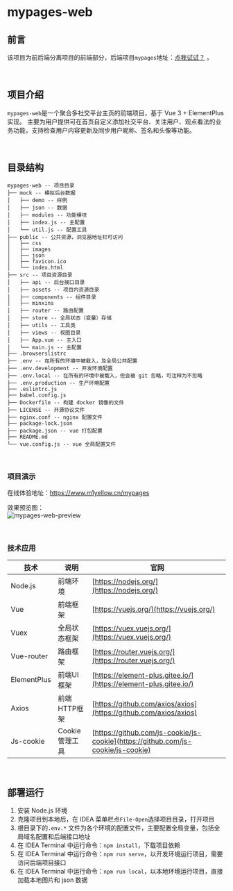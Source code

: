 # mypages-web

## 前言
该项目为前后端分离项目的前端部分，后端项目`mypages`地址：[点我试试？](https://github.com/M1Yellow/mypages) 。

<br>

## 项目介绍
`mypages-web`是一个聚合多社交平台主页的前端项目，基于 Vue 3 + ElementPlus 实现。
主要为用户提供可在首页自定义添加社交平台、关注用户、观点看法的业务功能，支持检查用户内容更新及同步用户昵称、签名和头像等功能。

<br>

## 目录结构
```
mypages-web -- 项目目录
├── mock -- 模拟后台数据
│   ├── demo -- 样例
│   ├── json -- 数据
│   ├── modules -- 功能模块
│   ├── index.js -- 主配置
│   └── util.js -- 配置工具
├── public -- 公共资源，浏览器地址栏可访问
│   ├── css
│   ├── images
│   ├── json
│   ├── favicon.ico
│   └── index.html
├── src -- 项目资源目录
│   ├── api -- 后台接口目录
│   ├── assets -- 项目内资源目录
│   ├── components -- 组件目录
│   ├── minxins
│   ├── router -- 路由配置
│   ├── store -- 全局状态（变量）存储
│   ├── utils -- 工具类
│   ├── views -- 视图目录
│   ├── App.vue -- 主入口
│   └── main.js -- 主配置
├── .browserslistrc
├── .env -- 在所有的环境中被载入，及全局公共配置
├── .env.development -- 开发环境配置
├── .env.local -- 在所有的环境中被载入，但会被 git 忽略，可注释为不忽略
├── .env.production -- 生产环境配置
├── .eslintrc.js
├── babel.config.js
├── Dockerfile -- 构建 docker 镜像的文件
├── LICENSE -- 开源协议文件
├── nginx.conf -- nginx 配置文件
├── package-lock.json
├── package.json -- vue 打包配置
├── README.md
└── vue.config.js -- vue 全局配置文件

```

<br>

### 项目演示
在线体验地址：https://www.m1yellow.cn/mypages

效果预览图：<br>
![mypages-web-preview](./public/images/mypages-web-preview.gif)

<br>

### 技术应用
技术 | 说明 | 官网
----|----|----
Node.js | 前端环境 | [https://nodejs.org/](https://nodejs.org/)
Vue | 前端框架 | [https://vuejs.org/](https://vuejs.org/)
Vuex | 全局状态框架 | [https://vuex.vuejs.org/](https://vuex.vuejs.org/)
Vue-router | 路由框架 | [https://router.vuejs.org/](https://router.vuejs.org/)
ElementPlus | 前端UI框架 | [https://element-plus.gitee.io/](https://element-plus.gitee.io/)
Axios | 前端HTTP框架 | [https://github.com/axios/axios](https://github.com/axios/axios)
Js-cookie | Cookie管理工具 | [https://github.com/js-cookie/js-cookie](https://github.com/js-cookie/js-cookie)

<br>

## 部署运行
1. 安装 Node.js 环境
2. 克隆项目到本地后，在 IDEA 菜单栏点`File-Open`选择项目目录，打开项目
3. 根目录下的`.env.*` 文件为各个环境的配置文件，主要配置全局变量，包括全局域名配置和后端接口地址
4. 在 IDEA Terminal 中运行命令：`npm install`，下载项目依赖
5. 在 IDEA Terminal 中运行命令：`npm run serve`，以开发环境运行项目，需要访问后端项目接口
6. 在 IDEA Terminal 中运行命令：`npm run local`，以本地环境运行项目，直接加载本地图片和 json 数据

<br>

